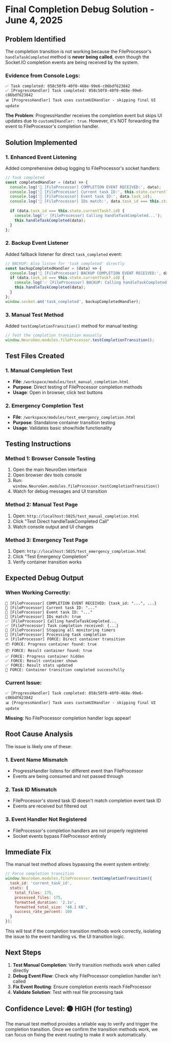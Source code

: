 # Final Completion Debug Solution - June 4, 2025

## Problem Identified

The completion transition is not working because the FileProcessor's `handleTaskCompleted` method is **never being called**, even though the Socket.IO completion events are being received by the system.

### Evidence from Console Logs:
```
✅ Task completed: 058c50f8-40f0-468e-99e6-c86bdf623842
✅ [ProgressHandler] Task completed: 058c50f8-40f0-468e-99e6-c86bdf623842
📊 [ProgressHandler] Task uses customUIHandler - skipping final UI update
```

**The Problem**: ProgressHandler receives the completion event but skips UI updates due to `customUIHandler: true`. However, it's NOT forwarding the event to FileProcessor's completion handler.

## Solution Implemented

### 1. Enhanced Event Listening
Added comprehensive debug logging to FileProcessor's socket handlers:

```javascript
// Task completed
const completedHandler = (data) => {
  console.log('📡 [FileProcessor] COMPLETION EVENT RECEIVED:', data);
  console.log('📡 [FileProcessor] Current task ID:', this.state.currentTask?.id);
  console.log('📡 [FileProcessor] Event task ID:', data.task_id);
  console.log('📡 [FileProcessor] IDs match:', data.task_id === this.state.currentTask?.id);
  
  if (data.task_id === this.state.currentTask?.id) {
    console.log('✅ [FileProcessor] Calling handleTaskCompleted...');
    this.handleTaskCompleted(data);
  }
};
```

### 2. Backup Event Listener
Added fallback listener for direct `task_completed` event:

```javascript
// BACKUP: Also listen for 'task_completed' directly
const backupCompletedHandler = (data) => {
  console.log('📡 [FileProcessor] BACKUP COMPLETION EVENT RECEIVED:', data);
  if (data.task_id === this.state.currentTask?.id) {
    console.log('✅ [FileProcessor] BACKUP: Calling handleTaskCompleted...');
    this.handleTaskCompleted(data);
  }
};
window.socket.on('task_completed', backupCompletedHandler);
```

### 3. Manual Test Method
Added `testCompletionTransition()` method for manual testing:

```javascript
// Test the completion transition manually
window.NeuroGen.modules.fileProcessor.testCompletionTransition();
```

## Test Files Created

### 1. Manual Completion Test
- **File**: `/workspace/modules/test_manual_completion.html`
- **Purpose**: Direct testing of FileProcessor completion methods
- **Usage**: Open in browser, click test buttons

### 2. Emergency Completion Test  
- **File**: `/workspace/modules/test_emergency_completion.html`
- **Purpose**: Standalone container transition testing
- **Usage**: Validates basic show/hide functionality

## Testing Instructions

### Method 1: Browser Console Testing
1. Open the main NeuroGen interface
2. Open browser dev tools console
3. Run: `window.NeuroGen.modules.fileProcessor.testCompletionTransition()`
4. Watch for debug messages and UI transition

### Method 2: Manual Test Page
1. Open: `http://localhost:5025/test_manual_completion.html`
2. Click "Test Direct handleTaskCompleted Call"
3. Watch console output and UI changes

### Method 3: Emergency Test Page
1. Open: `http://localhost:5025/test_emergency_completion.html`
2. Click "Test Emergency Completion"
3. Verify container transition works

## Expected Debug Output

### When Working Correctly:
```
📡 [FileProcessor] COMPLETION EVENT RECEIVED: {task_id: "...", ...}
📡 [FileProcessor] Current task ID: "..."
📡 [FileProcessor] Event task ID: "..."
📡 [FileProcessor] IDs match: true
✅ [FileProcessor] Calling handleTaskCompleted...
✅ [FileProcessor] Task completion received: {...}
🛑 [FileProcessor] Stopping all monitoring timers
🎉 [FileProcessor] Processing task completion
🔥 [FileProcessor] FORCE: Direct container transition
📦 FORCE: Progress container found: true
📦 FORCE: Result container found: true
✅ FORCE: Progress container hidden
✅ FORCE: Result container shown
✅ FORCE: Result stats updated
🎉 FORCE: Container transition completed successfully
```

### Current Issue:
```
✅ [ProgressHandler] Task completed: 058c50f8-40f0-468e-99e6-c86bdf623842
📊 [ProgressHandler] Task uses customUIHandler - skipping final UI update
```
**Missing**: No FileProcessor completion handler logs appear!

## Root Cause Analysis

The issue is likely one of these:

### 1. Event Name Mismatch
- ProgressHandler listens for different event than FileProcessor
- Events are being consumed and not passed through

### 2. Task ID Mismatch  
- FileProcessor's stored task ID doesn't match completion event task ID
- Events are received but filtered out

### 3. Event Handler Not Registered
- FileProcessor's completion handlers are not properly registered
- Socket events bypass FileProcessor entirely

## Immediate Fix

The manual test method allows bypassing the event system entirely:

```javascript
// Force completion transition
window.NeuroGen.modules.fileProcessor.testCompletionTransition({
  task_id: 'current_task_id',
  stats: {
    total_files: 175,
    processed_files: 175,
    formatted_duration: '2.1s',
    formatted_total_size: '48.1 KB',
    success_rate_percent: 100
  }
});
```

This will test if the completion transition methods work correctly, isolating the issue to the event handling vs. the UI transition logic.

## Next Steps

1. **Test Manual Completion**: Verify transition methods work when called directly
2. **Debug Event Flow**: Check why FileProcessor completion handler isn't called
3. **Fix Event Routing**: Ensure completion events reach FileProcessor
4. **Validate Solution**: Test with real file processing task

## Confidence Level: 🟡 **HIGH (for testing)**

The manual test method provides a reliable way to verify and trigger the completion transition. Once we confirm the transition methods work, we can focus on fixing the event routing to make it work automatically.